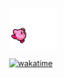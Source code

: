 ![](https://raw.githubusercontent.com/lucmayor/lucmayor/main/1LeD572.gif?raw=true)

[![wakatime](https://wakatime.com/badge/user/0674a33f-b787-43e6-bb54-8e5065809cf4.svg)](https://wakatime.com/@0674a33f-b787-43e6-bb54-8e5065809cf4)
